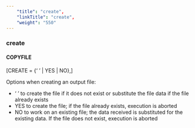 ```yaml
---
    "title": "create",
    "linkTitle": "create",
    "weight": "550"
---
```

<span id="create"></span>

### create

#### COPYFILE

[CREATE = {<span class="underline">‘ ’</span> &#124; YES &#124; NO},]

Options when creating an output file:

- ‘ ’ to create the
    file if it does not exist or substitute the file data if the file already
    exists
- YES to create the
    file; if the file already exists, execution is aborted
- NO to work on an
    existing file; the data received is substituted for the existing data.
    If the file does not exist, execution is aborted

